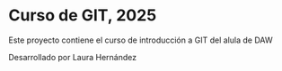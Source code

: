 # Curso de GIT, 2025

Este proyecto contiene el curso de introducción a GIT del alula de DAW

Desarrollado por Laura Hernández






